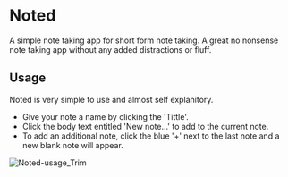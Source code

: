 # Noted
A simple note taking app for short form note taking. A great no nonsense note taking app without any added distractions or fluff.
## Usage

Noted is very simple to use and almost self explanitory. 
- Give your note a name by clicking the 'Tittle'.
- Click the body text entitled 'New note...' to add to the current note.
- To add an additional note, click the blue '+' next to the last note and a new blank note will appear.

![Noted-usage_Trim](https://user-images.githubusercontent.com/99500456/163889968-1a795ee3-ec35-467f-b117-2774ae669db2.gif)
